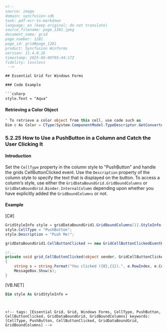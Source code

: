 ```html
<!-- 
source: image
domain: syncfusion-sdk
task: pdf-ocr-to-markdown
language: en (keep original; do not translate)
source_filename: page_1281.jpeg
document_name: grid
page_number: 1281
page_id: grid#page_1281
product: Syncfusion Winforms
version: 11.4.0.26
timestamp: 2025-08-09T05:44:17Z
fidelity: lossless
 -->

## Essential Grid for Windows Forms

### Code Example

```csharp
style.Text = "Aqua"
```

#### Retrieving a Color Object

```csharp
' To retrieve a color object from this cell, use code such as
Dim c As Color = CType(System.ComponentModel.TypeDescriptor.GetConverter(GetType(Color)).ConvertFromString(gridDataBoundGrid1(2, 2).Text), Color)
```

### 5.2.25 How to Use a PushButton in a Column and Catch the User Clicking It

#### Introduction

Set the `CellType` property in the column style to "PushButton" and handle the grids CellButtonClicked event. Use the `Description` property of the column style to specify the text that is displayed on the button. To access a column’s style, use either the `GridDataBoundGrid.GridBoundColumns` or `GridDataBoundGrid.Binder.InternalColumn` depending upon whether you have explicitly added the `GridBoundColumns` or not.

#### Example

[C#]

```csharp
GridStyleInfo style = gridDataBoundGrid1.GridBoundColumns[1].StyleInfo;
style.CellType = "PushButton";
style.Description = "Push Me!";

gridDataBoundGrid1.CellButtonClicked += new GridCellButtonClickedEventHandler(grid_CellButtonClicked);

//...
private void grid_CellButtonClicked(object sender, GridCellButtonClickedEventArgs e)
{
    string s = string.Format("You clicked ({0},{1}).", e.RowIndex, e.ColIndex);
    MessageBox.Show(s);
}
```

[VB.NET]

```vb
Dim style As GridStyleInfo =
```
```


<!-- tags: [Essential Grid, Grid, Windows Forms, CellType, PushButton, CellButtonClicked, GridDataBoundGrid, GridBoundColumns] keywords: [CellType, PushButton, CellButtonClicked, GridDataBoundGrid, GridBoundColumns] -->
```